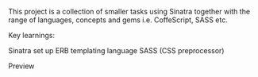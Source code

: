 This project is a collection of smaller tasks using Sinatra together with the range of languages, concepts and gems i.e. CoffeScript, SASS etc.

Key learnings:

Sinatra set up
ERB templating language
SASS (CSS preprocessor)


Preview